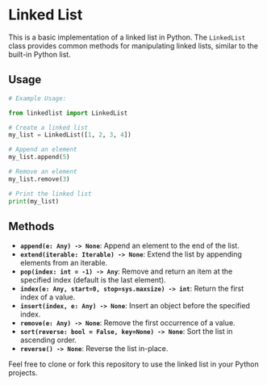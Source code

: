 # Linked List

This is a basic implementation of a linked list in Python. The `LinkedList` class provides common methods for manipulating linked lists, similar to the built-in Python list.

## Usage

```python
# Example Usage:

from linkedlist import LinkedList

# Create a linked list
my_list = LinkedList([1, 2, 3, 4])

# Append an element
my_list.append(5)

# Remove an element
my_list.remove(3)

# Print the linked list
print(my_list)
```

## Methods

- **`append(e: Any) -> None`**: Append an element to the end of the list.
- **`extend(iterable: Iterable) -> None`**: Extend the list by appending elements from an iterable.
- **`pop(index: int = -1) -> Any`**: Remove and return an item at the specified index (default is the last element).
- **`index(e: Any, start=0, stop=sys.maxsize) -> int`**: Return the first index of a value.
- **`insert(index, e: Any) -> None`**: Insert an object before the specified index.
- **`remove(e: Any) -> None`**: Remove the first occurrence of a value.
- **`sort(reverse: bool = False, key=None) -> None`**: Sort the list in ascending order.
- **`reverse() -> None`**: Reverse the list in-place.

Feel free to clone or fork this repository to use the linked list in your Python projects.
